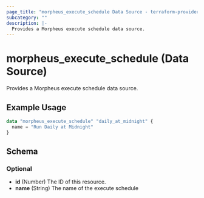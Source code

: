 ```yaml
---
page_title: "morpheus_execute_schedule Data Source - terraform-provider-morpheus"
subcategory: ""
description: |-
  Provides a Morpheus execute schedule data source.
---
```


# morpheus_execute_schedule (Data Source)

Provides a Morpheus execute schedule data source.

## Example Usage

```terraform
data "morpheus_execute_schedule" "daily_at_midnight" {
  name = "Run Daily at Midnight"
}
```

<!-- schema generated by tfplugindocs -->
## Schema

### Optional

- **id** (Number) The ID of this resource.
- **name** (String) The name of the execute schedule